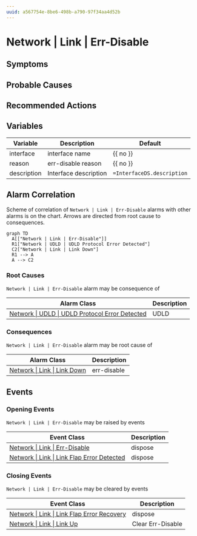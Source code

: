 ```yaml
---
uuid: a567754e-8be6-498b-a790-97f34aa4d52b
---
```

# Network | Link | Err-Disable

## Symptoms

## Probable Causes

## Recommended Actions

## Variables

| Variable    | Description           | Default                    |
| ----------- | --------------------- | -------------------------- |
| interface   | interface name        | {{ no }}                   |
| reason      | err-disable reason    | {{ no }}                   |
| description | Interface description | `=InterfaceDS.description` |

## Alarm Correlation

Scheme of correlation of `Network | Link | Err-Disable` alarms with other alarms is on the chart. 
Arrows are directed from root cause to consequences.

```mermaid
graph TD
  A[["Network | Link | Err-Disable"]]
  R1["Network | UDLD | UDLD Protocol Error Detected"]
  C2["Network | Link | Link Down"]
  R1 --> A
  A --> C2
```

### Root Causes
`Network | Link | Err-Disable` alarm may be consequence of

| Alarm Class                                                                                | Description |
| ------------------------------------------------------------------------------------------ | ----------- |
| [Network \| UDLD \| UDLD Protocol Error Detected](../udld/udld-protocol-error-detected.md) | UDLD        |

### Consequences
`Network | Link | Err-Disable` alarm may be root cause of

| Alarm Class                                  | Description |
| -------------------------------------------- | ----------- |
| [Network \| Link \| Link Down](link-down.md) | err-disable |

## Events

### Opening Events
`Network | Link | Err-Disable` may be raised by events

| Event Class                                                                                                           | Description |
| --------------------------------------------------------------------------------------------------------------------- | ----------- |
| [Network \| Link \| Err-Disable](ref://event-classes-reference/network/link/err-disable.md)                           | dispose     |
| [Network \| Link \| Link Flap Error Detected](ref://event-classes-reference/network/link/link-flap-error-detected.md) | dispose     |

### Closing Events
`Network | Link | Err-Disable` may be cleared by events

| Event Class                                                                                                           | Description       |
| --------------------------------------------------------------------------------------------------------------------- | ----------------- |
| [Network \| Link \| Link Flap Error Recovery](ref://event-classes-reference/network/link/link-flap-error-recovery.md) | dispose           |
| [Network \| Link \| Link Up](ref://event-classes-reference/network/link/link-up.md)                                   | Clear Err-Disable |
